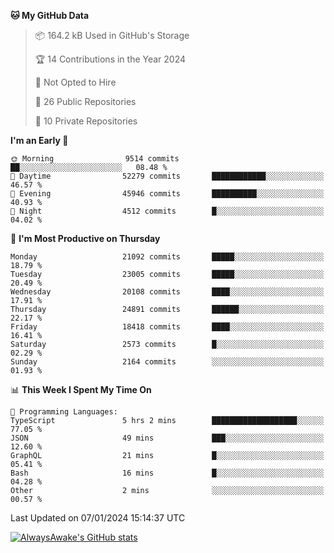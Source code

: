 <!--START_SECTION:waka-->
**🐱 My GitHub Data** 

> 📦 164.2 kB Used in GitHub's Storage 
 > 
> 🏆 14 Contributions in the Year 2024
 > 
> 🚫 Not Opted to Hire
 > 
> 📜 26 Public Repositories 
 > 
> 🔑 10 Private Repositories 
 > 
**I'm an Early 🐤** 

```text
🌞 Morning                9514 commits        ██░░░░░░░░░░░░░░░░░░░░░░░   08.48 % 
🌆 Daytime                52279 commits       ████████████░░░░░░░░░░░░░   46.57 % 
🌃 Evening                45946 commits       ██████████░░░░░░░░░░░░░░░   40.93 % 
🌙 Night                  4512 commits        █░░░░░░░░░░░░░░░░░░░░░░░░   04.02 % 
```
📅 **I'm Most Productive on Thursday** 

```text
Monday                   21092 commits       █████░░░░░░░░░░░░░░░░░░░░   18.79 % 
Tuesday                  23005 commits       █████░░░░░░░░░░░░░░░░░░░░   20.49 % 
Wednesday                20108 commits       ████░░░░░░░░░░░░░░░░░░░░░   17.91 % 
Thursday                 24891 commits       ██████░░░░░░░░░░░░░░░░░░░   22.17 % 
Friday                   18418 commits       ████░░░░░░░░░░░░░░░░░░░░░   16.41 % 
Saturday                 2573 commits        █░░░░░░░░░░░░░░░░░░░░░░░░   02.29 % 
Sunday                   2164 commits        ░░░░░░░░░░░░░░░░░░░░░░░░░   01.93 % 
```


📊 **This Week I Spent My Time On** 

```text
💬 Programming Languages: 
TypeScript               5 hrs 2 mins        ███████████████████░░░░░░   77.05 % 
JSON                     49 mins             ███░░░░░░░░░░░░░░░░░░░░░░   12.60 % 
GraphQL                  21 mins             █░░░░░░░░░░░░░░░░░░░░░░░░   05.41 % 
Bash                     16 mins             █░░░░░░░░░░░░░░░░░░░░░░░░   04.28 % 
Other                    2 mins              ░░░░░░░░░░░░░░░░░░░░░░░░░   00.57 % 
```


 Last Updated on 07/01/2024 15:14:37 UTC
<!--END_SECTION:waka-->

[![AlwaysAwake's GitHub stats](https://github-readme-stats.vercel.app/api?username=AlwaysAwake&show_icons=true&theme=github_dark&count_private=true)](https://github.com/AlwaysAwake/AlwaysAwake)
